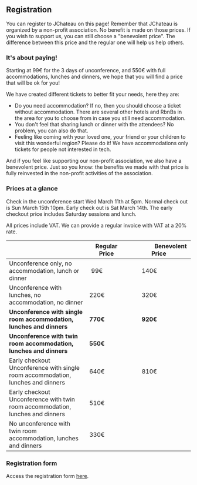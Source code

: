 # &nbsp;

## Registration

You can register to JChateau on this page! Remember that JChateau is organized by a non-profit association. No benefit is made on those prices. If you wish to support us, you can still choose a "benevolent price". The difference between this price and the regular one will help us help others. 

### It's about paying!

Starting at 99€ for the 3 days of unconference, and 550€ with full accommodations, lunches and dinners, we hope that you will find a price that will be ok for you!

<div style="padding-left:0; margin:0">
We have created different tickets to better fit your needs, here they are: 
<ul>
<li>Do you need accommodation? If no, then you should choose a ticket without accommodation. There are several other hotels and RbnBs in the area for you to choose from in case you still need accommodation.</li>
<li>You don't feel that sharing lunch or dinner with the attendees? No problem, you can also do that.</li>
<li>Feeling like coming with your loved one, your friend or your children to visit this wonderful region? Please do it! We have accommodations only tickets for people not interested in tech.</li>
</ul>
</div>

And if you feel like supporting our non-profit association, we also have a benevolent price. Just so you know: the benefits we made with that price is fully reinvested in the non-profit activities of the association. 

### Prices at a glance

Check in the unconference start Wed March 11th at 5pm. Normal check out is Sun March 15th 10pm. Early check out is Sat March 14th. The early checkout price includes Saturday sessions and lunch. 

All prices include VAT. We can provide a regular invoice with VAT at a 20% rate. 

|                   | Regular Price           | &nbsp;&nbsp;&nbsp;&nbsp;&nbsp;&nbsp;&nbsp;&nbsp;&nbsp;&nbsp;&nbsp;&nbsp;&nbsp;&nbsp;&nbsp;Benevolent Price  |
| ----------------- | :---------------------: | :---------------: |
| Unconference only, no accommodation, lunch or dinner                              | 99€&nbsp;&nbsp;&nbsp;&nbsp;&nbsp;&nbsp;&nbsp;&nbsp;&nbsp;&nbsp;&nbsp;&nbsp;   | 140€&nbsp;&nbsp;&nbsp;&nbsp;&nbsp;&nbsp;&nbsp;&nbsp;&nbsp;&nbsp;&nbsp;&nbsp;|
| Unconference with lunches, no accommodation, no dinner                            | 220€&nbsp;&nbsp;&nbsp;&nbsp;&nbsp;&nbsp;&nbsp;&nbsp;&nbsp;&nbsp;&nbsp;&nbsp;  | 320€&nbsp;&nbsp;&nbsp;&nbsp;&nbsp;&nbsp;&nbsp;&nbsp;&nbsp;&nbsp;&nbsp;&nbsp; |
| **Unconference with single room accommodation, lunches and dinners**              |**770€**&nbsp;&nbsp;&nbsp;&nbsp;&nbsp;&nbsp;&nbsp;&nbsp;&nbsp;&nbsp;&nbsp;&nbsp;|**920€**&nbsp;&nbsp;&nbsp;&nbsp;&nbsp;&nbsp;&nbsp;&nbsp;&nbsp;&nbsp;&nbsp;&nbsp;|
| **Unconference with twin room accommodation, lunches and dinners**                |**550€**&nbsp;&nbsp;&nbsp;&nbsp;&nbsp;&nbsp;&nbsp;&nbsp;&nbsp;&nbsp;&nbsp;&nbsp;|      |
| Early checkout Unconference with single room accommodation, lunches and dinners   | 640€&nbsp;&nbsp;&nbsp;&nbsp;&nbsp;&nbsp;&nbsp;&nbsp;&nbsp;&nbsp;&nbsp;&nbsp;  | 810€&nbsp;&nbsp;&nbsp;&nbsp;&nbsp;&nbsp;&nbsp;&nbsp;&nbsp;&nbsp;&nbsp;&nbsp; |
| Early checkout Unconference with twin room accommodation, lunches and dinners     | 510€&nbsp;&nbsp;&nbsp;&nbsp;&nbsp;&nbsp;&nbsp;&nbsp;&nbsp;&nbsp;&nbsp;&nbsp;  |      |
| No unconference with twin room accommodation, lunches and dinners                 | 330€&nbsp;&nbsp;&nbsp;&nbsp;&nbsp;&nbsp;&nbsp;&nbsp;&nbsp;&nbsp;&nbsp;&nbsp;  |      |

### Registration form

Access the registration form [here](https://www.helloasso.com/associations/bjpc/evenements/jchateau/widget).